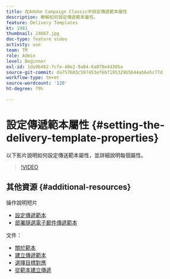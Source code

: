 ```yaml
---
title: 在Adobe Campaign Classic中設定傳遞範本屬性
description: 瞭解如何設定傳遞範本屬性。
feature: Delivery Templates
kt: 1981
thumbnail: 24067.jpg
doc-type: feature video
activity: use
team: TM
role: Admin
level: Beginner
exl-id: 1da9b462-7cfe-48e2-9a84-6a070e4d305a
source-git-commit: da757603c597453ef6b7195329b5b44ab6e5c77d
workflow-type: tm+mt
source-wordcount: '120'
ht-degree: 79%

---
```


# 設定傳遞範本屬性 {#setting-the-delivery-template-properties}

以下影片說明如何設定傳送範本屬性，並詳細說明每個屬性。

>[!VIDEO](https://video.tv.adobe.com/v/24067?quality=12)

## 其他資源 {#additional-resources}

操作說明短片

* [設定傳遞範本](/help/sending-messages/using-delivery-templates/configuring-a-delivery-template.md)
* [部署隨選電子郵件傳遞範本](/help/sending-messages/using-delivery-templates/deploying-ad-hoc-email-delivery-template.md)

文件：

* [關於範本](https://experienceleague.adobe.com/docs/campaign-classic/using/sending-messages/using-delivery-templates/about-templates.html?lang=zh-Hant)
* [建立傳遞範本](https://experienceleague.adobe.com/docs/campaign-classic/using/sending-messages/using-delivery-templates/creating-a-delivery-template.html?lang=zh-Hant)
* [選擇目標對應](https://experienceleague.adobe.com/docs/campaign-classic/using/sending-messages/using-delivery-templates/selecting-a-target-mapping.html?lang=zh-Hant)
* [從範本建立傳遞](https://experienceleague.adobe.com/docs/campaign-classic/using/sending-messages/using-delivery-templates/creating-a-delivery-from-a-template.html?lang=zh-Hant)
